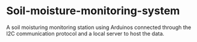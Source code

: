 # Soil-moisture-monitoring-system
A soil moisturing monitoring station using Arduinos connected through the I2C communication protocol and a local server to host the data.
